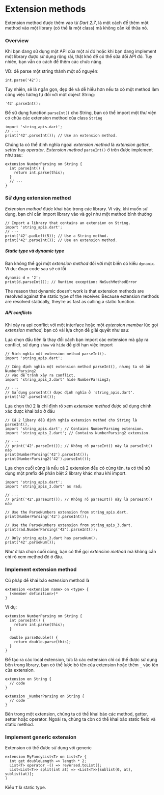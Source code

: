 # Extension methods

Extension method được thêm vào từ *Dart 2.7*, là một cách để thêm một method vào một library (có thể là một class) mà không cần kế thừa nó.

### Overview

Khi bạn đang sử dụng một API của một ai đó hoặc khi bạn đang implement một library được sử dụng rộng rãi, thật khó để có thể sửa đổi API đó. Tuy nhiên, bạn vẫn có cách để thêm các chức năng.

VD: để parse một string thành một số nguyên:
```
int.parse('42');
```

Tuy nhiên, sẽ là ngắn gọn, đẹp đẽ và dễ hiểu hơn nếu ta có một method làm công việc tương tự đối với một object String:
```
'42'.parseInt();
```

Để sử dụng function `parseInt()` cho String, bạn có thể import một thư viện có chứa các extension method của class `String`
```
import 'string_apis.dart';
// ···
print('42'.parseInt()); // Use an extension method.
```

Chúng ta có thể định nghĩa ngoài *extension method* là *extension getter*, *setter* hay *operator*. *Extension method* `parseInt()` ở trên được implement như sau:
```
extension NumberParsing on String {
  int parseInt() {
    return int.parse(this);
  }
  // ···
}
```

### Sử dụng extension method

*Extension method* được khai báo trong các library. Vì vậy, khi muốn sử dụng, bạn chỉ cần import library vào và gọi như một method bình thường
```
// Import a library that contains an extension on String.
import 'string_apis.dart';
// ···
print('42'.padLeft(5)); // Use a String method.
print('42'.parseInt()); // Use an extension method.
```

##### Static type và dynamic type

Bạn không thể gọi một *extension method* đối với một biến có kiểu `dynamic`. Ví dụ: đoạn code sau sẽ có lỗi
```
dynamic d = '2';
print(d.parseInt()); // Runtime exception: NoSuchMethodError
```

The reason that dynamic doesn’t work is that extension methods are resolved against the static type of the receiver. Because extension methods are resolved statically, they’re as fast as calling a static function.

##### API conflicts

Khi xảy ra api conflict với một interface hoặc một *extension member* lúc gọi *extension method*, bạn có vài lựa chọn để giải quyết như sau:

Lựa chọn đầu tiên là thay đổi cách bạn import các extension mà gây ra conflict, sử dụng `show` và `hide` để giới hạn việc import
```
// Định nghĩa một extension method parseInt().
import 'string_apis.dart';

// Cúng định nghĩa một extension method parseInt(), nhưng ta sẽ ẩn NumberParsing2
// vào để tránh xảy ra conflict.
import 'string_apis_2.dart' hide NumberParsing2;

// ···
// Sử dụng parseInt() được định nghĩa ở 'string_apis.dart'.
print('42'.parseInt());
```

Lựa chọn thứ 2 là chỉ định rõ xem *extension method* được sử dụng chính xác được khai báo ở đâu
```
// Cả 2 libary đều định nghĩa extension method cho String là parseInt(),
import 'string_apis.dart'; // Contains NumberParsing extension.
import 'string_apis_2.dart'; // Contains NumberParsing2 extension.

// ···
// print('42'.parseInt()); // Không rõ parseInt() này là parseInt() nào
print(NumberParsing('42').parseInt());
print(NumberParsing2('42').parseInt());
```

Lựa chọn cuối cùng là nếu cả 2 extension đều có cùng tên, ta có thể sử dụng một prefix để phân biệt 2 library khác nhau khi import.
```
import 'string_apis.dart';
import 'string_apis_3.dart' as rad;

// ···
// print('42'.parseInt()); // Không rõ parseInt() này là parseInt() nào

// Use the ParseNumbers extension from string_apis.dart.
print(NumberParsing('42').parseInt());

// Use the ParseNumbers extension from string_apis_3.dart.
print(rad.NumberParsing('42').parseInt());

// Only string_apis_3.dart has parseNum().
print('42'.parseNum());
```

Như ở lựa chọn cuối cùng, bạn có thể gọi *extension method* mà không cần chỉ rõ xem method đó ở đâu.

### Implement extension method

Cú pháp để khai báo extension method là
```
extension <extension name> on <type> {
  (<member definition>)*
}
```

Ví dụ:
```
extension NumberParsing on String {
  int parseInt() {
    return int.parse(this);
  }

  double parseDouble() {
    return double.parse(this);
  }
}
```

Để tạo ra các local extension, tức là các extension chỉ có thể được sử dụng bên trong library, bạn có thể lược bỏ tên của extension hoặc thêm `_` vào tên của extension.
```
extension on String {
  // code
}

extension _NumberParsing on String {
  // code
}
```

Bên trong một extension, chúng ta có thể khai báo các method, getter, setter hoặc operator. Ngoài ra, chúng ta còn có thể khai báo static field và static method.

### Implement generic extension

Extension có thể được sử dụng với generic
```
extension MyFancyList<T> on List<T> {
  int get doubleLength => length * 2;
  List<T> operator -() => reversed.toList();
  List<List<T>> split(int at) => <List<T>>[sublist(0, at), sublist(at)];
}
```

Kiểu `T` là static type.
